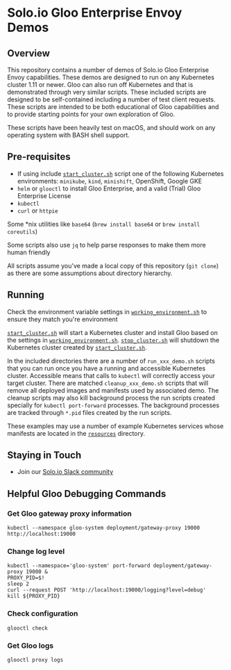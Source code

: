 # Solo.io Gloo Enterprise Envoy Demos

## Overview

This repository contains a number of demos of Solo.io Gloo Enterprise Envoy capabilities. These demos are designed to run on any Kubernetes cluster 1.11 or newer. Gloo can also run off Kubernetes and that is demonstrated through very similar scripts. These included scripts are designed to be self-contained including a number of test client requests. These scripts are intended to be both educational of Gloo capabilities and to provide starting points for your own exploration of Gloo.

These scripts have been heavily test on macOS, and should work on any operating system with BASH shell support.

## Pre-requisites

* If using include [`start_cluster.sh`](start_cluster.sh) script one of the following Kubernetes environments: `minikube`, `kind`, `minishift`, OpenShift, Google GKE
* `helm` or `glooctl` to install Gloo Enterprise, and a valid (Trial) Gloo Enterprise License
* `kubectl`
* `curl` or `httpie`

Some *nix utilities like `base64` (`brew install base64` or `brew install coreutils`)

Some scripts also use `jq` to help parse responses to make them more human friendly

All scripts assume you've made a local copy of this repository (`git clone`) as there are some assumptions about directory hierarchy.

## Running

Check the environment variable settings in [`working_environment.sh`](working_environment.sh) to ensure they match you're environment

[`start_cluster.sh`](start_cluster.sh) will start a Kubernetes cluster and install Gloo based on the settings in [`working_environment.sh`](working_environment.sh). [`stop_cluster.sh`](stop_cluster.sh) will shutdown the Kubernetes cluster created by [`start_cluster.sh`](start_cluster.sh).

In the included directories there are a number of `run_xxx_demo.sh` scripts that you can run once you have a running and accessible Kubernetes cluster. Accessible means that calls to `kubectl` will correctly access your target cluster. There are matched `cleanup_xxx_demo.sh` scripts that will remove all deployed images and manifests used by associated demo. The cleanup scripts may also kill background process the run scripts created specially for `kubectl port-forward` processes. The background processes are tracked through `*.pid` files created by the run scripts.

These examples may use a number of example Kubernetes services whose manifests are located in the [`resources`](resources/) directory.

## Staying in Touch

* Join our [Solo.io Slack community](slack.solo.io)

## Helpful Gloo Debugging Commands

### Get Gloo gateway proxy information

```shell
kubectl --namespace gloo-system deployment/gateway-proxy 19000
http://localhost:19000
```

### Change log level

```shell
kubectl --namespace='gloo-system' port-forward deployment/gateway-proxy 19000 &
PROXY_PID=$!
sleep 2
curl --request POST 'http://localhost:19000/logging?level=debug'
kill ${PROXY_PID}
```

### Check configuration

```shell
glooctl check
```

### Get Gloo logs

```shell
glooctl proxy logs
```
